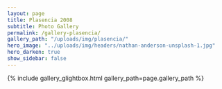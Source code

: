 ```yaml
---
layout: page
title: Plasencia 2008
subtitle: Photo Gallery
permalink: /gallery-plasencia/
gallery_path: "/uploads/img/plasencia/"
hero_image: "../uploads/img/headers/nathan-anderson-unsplash-1.jpg"
hero_darken: true
show_sidebar: false
---
```


<!-- {% include gallery_bulma2.html gallery_path=page.gallery_path %} -->


{% include gallery_glightbox.html gallery_path=page.gallery_path %}

